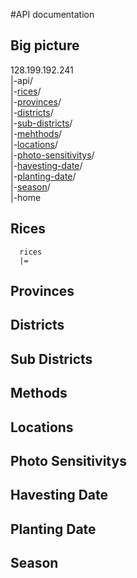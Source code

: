 #API documentation

## Big picture

  128.199.192.241 <br>
  |-api/ <br>
  <t>|-[rices](#rices)/ <br>
    |-[provinces](#provinces)/ <br>
    |-[districts](#districts)/ <br>
    |-[sub-districts](#sub-districts)/ <br>
    |-[mehthods](#methods)/ <br>
    |-[locations](locations)/ <br>
    |-[photo-sensitivitys](#photo-sensitivitys)/ <br>
    |-[havesting-date](#havesting-date)/ <br>
    |-[planting-date](#planting-date)/ <br>
    |-[season](#season)/ <br>
  |-home

## Rices
  ```
    rices
    |=
  ```
## Provinces
## Districts
## Sub Districts
## Methods
## Locations
## Photo Sensitivitys
## Havesting Date
## Planting Date
## Season
